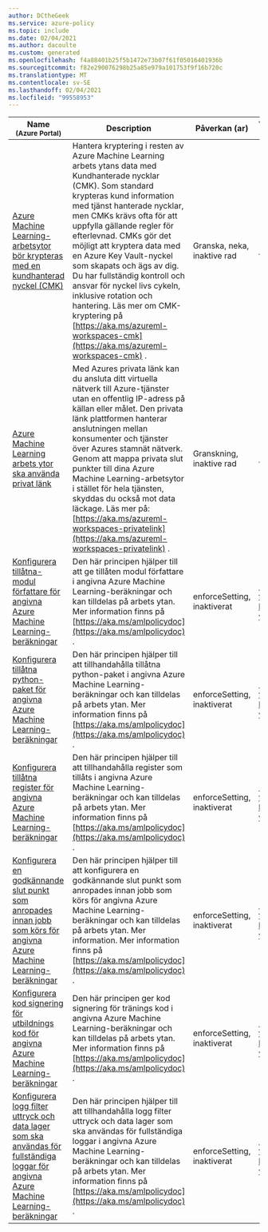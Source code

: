 ```yaml
---
author: DCtheGeek
ms.service: azure-policy
ms.topic: include
ms.date: 02/04/2021
ms.author: dacoulte
ms.custom: generated
ms.openlocfilehash: f4a88401b25f5b1472e73b07f61f05016401936b
ms.sourcegitcommit: f82e290076298b25a85e979a101753f9f16b720c
ms.translationtype: MT
ms.contentlocale: sv-SE
ms.lasthandoff: 02/04/2021
ms.locfileid: "99558953"
---
```

|Name<br /><sub>(Azure Portal)</sub> |Description |Påverkan (ar) |Version<br /><sub>GitHub</sub> |
|---|---|---|---|
|[Azure Machine Learning-arbetsytor bör krypteras med en kundhanterad nyckel (CMK)](https://portal.azure.com/#blade/Microsoft_Azure_Policy/PolicyDetailBlade/definitionId/%2Fproviders%2FMicrosoft.Authorization%2FpolicyDefinitions%2Fba769a63-b8cc-4b2d-abf6-ac33c7204be8) |Hantera kryptering i resten av Azure Machine Learning arbets ytans data med Kundhanterade nycklar (CMK). Som standard krypteras kund information med tjänst hanterade nycklar, men CMKs krävs ofta för att uppfylla gällande regler för efterlevnad. CMKs gör det möjligt att kryptera data med en Azure Key Vault-nyckel som skapats och ägs av dig. Du har fullständig kontroll och ansvar för nyckel livs cykeln, inklusive rotation och hantering. Läs mer om CMK-kryptering på [https://aka.ms/azureml-workspaces-cmk](https://aka.ms/azureml-workspaces-cmk) . |Granska, neka, inaktive rad |[1.0.2](https://github.com/Azure/azure-policy/blob/master/built-in-policies/policyDefinitions/Machine%20Learning/Workspace_CMKEnabled_Audit.json) |
|[Azure Machine Learning arbets ytor ska använda privat länk](https://portal.azure.com/#blade/Microsoft_Azure_Policy/PolicyDetailBlade/definitionId/%2Fproviders%2FMicrosoft.Authorization%2FpolicyDefinitions%2F40cec1dd-a100-4920-b15b-3024fe8901ab) |Med Azures privata länk kan du ansluta ditt virtuella nätverk till Azure-tjänster utan en offentlig IP-adress på källan eller målet. Den privata länk plattformen hanterar anslutningen mellan konsumenter och tjänster över Azures stamnät nätverk. Genom att mappa privata slut punkter till dina Azure Machine Learning-arbetsytor i stället för hela tjänsten, skyddas du också mot data läckage. Läs mer på: [https://aka.ms/azureml-workspaces-privatelink](https://aka.ms/azureml-workspaces-privatelink) . |Granskning, inaktive rad |[1.0.1](https://github.com/Azure/azure-policy/blob/master/built-in-policies/policyDefinitions/Machine%20Learning/Workspace_PrivateLinkEnabled_Audit.json) |
|[Konfigurera tillåtna-modul författare för angivna Azure Machine Learning-beräkningar](https://portal.azure.com/#blade/Microsoft_Azure_Policy/PolicyDetailBlade/definitionId/%2Fproviders%2FMicrosoft.Authorization%2FpolicyDefinitions%2F53c70b02-63dd-11ea-bc55-0242ac130003) |Den här principen hjälper till att ge tillåten modul författare i angivna Azure Machine Learning-beräkningar och kan tilldelas på arbets ytan. Mer information finns på [https://aka.ms/amlpolicydoc](https://aka.ms/amlpolicydoc) . |enforceSetting, inaktiverat |[1.0.1 – för hands version](https://github.com/Azure/azure-policy/blob/master/built-in-policies/policyDefinitions/Machine%20Learning/AllowedModuleAuthors_EnforceSetting.json) |
|[Konfigurera tillåtna python-paket för angivna Azure Machine Learning-beräkningar](https://portal.azure.com/#blade/Microsoft_Azure_Policy/PolicyDetailBlade/definitionId/%2Fproviders%2FMicrosoft.Authorization%2FpolicyDefinitions%2F77eeea86-7e81-4a7d-9067-de844d096752) | Den här principen hjälper till att tillhandahålla tillåtna python-paket i angivna Azure Machine Learning-beräkningar och kan tilldelas på arbets ytan. Mer information finns på [https://aka.ms/amlpolicydoc](https://aka.ms/amlpolicydoc) . |enforceSetting, inaktiverat |[1.0.0 – för hands version](https://github.com/Azure/azure-policy/blob/master/built-in-policies/policyDefinitions/Machine%20Learning/AllowedPythonPackageChannels_EnforceSetting.json) |
|[Konfigurera tillåtna register för angivna Azure Machine Learning-beräkningar](https://portal.azure.com/#blade/Microsoft_Azure_Policy/PolicyDetailBlade/definitionId/%2Fproviders%2FMicrosoft.Authorization%2FpolicyDefinitions%2F5853517a-63de-11ea-bc55-0242ac130003) |Den här principen hjälper till att tillhandahålla register som tillåts i angivna Azure Machine Learning-beräkningar och kan tilldelas på arbets ytan. Mer information finns på [https://aka.ms/amlpolicydoc](https://aka.ms/amlpolicydoc) . |enforceSetting, inaktiverat |[1.0.0 – för hands version](https://github.com/Azure/azure-policy/blob/master/built-in-policies/policyDefinitions/Machine%20Learning/AllowedACRs_EnforceSetting.json) |
|[Konfigurera en godkännande slut punkt som anropades innan jobb som körs för angivna Azure Machine Learning-beräkningar](https://portal.azure.com/#blade/Microsoft_Azure_Policy/PolicyDetailBlade/definitionId/%2Fproviders%2FMicrosoft.Authorization%2FpolicyDefinitions%2F3948394e-63de-11ea-bc55-0242ac130003) |Den här principen hjälper till att konfigurera en godkännande slut punkt som anropades innan jobb som körs för angivna Azure Machine Learning-beräkningar och kan tilldelas på arbets ytan. Mer information. Mer information finns på [https://aka.ms/amlpolicydoc](https://aka.ms/amlpolicydoc) . |enforceSetting, inaktiverat |[1.0.0 – för hands version](https://github.com/Azure/azure-policy/blob/master/built-in-policies/policyDefinitions/Machine%20Learning/ApprovalEndpoint_EnforceSetting.json) |
|[Konfigurera kod signering för utbildnings kod för angivna Azure Machine Learning-beräkningar](https://portal.azure.com/#blade/Microsoft_Azure_Policy/PolicyDetailBlade/definitionId/%2Fproviders%2FMicrosoft.Authorization%2FpolicyDefinitions%2F6a6f7384-63de-11ea-bc55-0242ac130003) |Den här principen ger kod signering för tränings kod i angivna Azure Machine Learning-beräkningar och kan tilldelas på arbets ytan. Mer information finns på [https://aka.ms/amlpolicydoc](https://aka.ms/amlpolicydoc) . |enforceSetting, inaktiverat |[1.0.0 – för hands version](https://github.com/Azure/azure-policy/blob/master/built-in-policies/policyDefinitions/Machine%20Learning/AllowedSigningKey_EnforceSetting.json) |
|[Konfigurera logg filter uttryck och data lager som ska användas för fullständiga loggar för angivna Azure Machine Learning-beräkningar](https://portal.azure.com/#blade/Microsoft_Azure_Policy/PolicyDetailBlade/definitionId/%2Fproviders%2FMicrosoft.Authorization%2FpolicyDefinitions%2F1d413020-63de-11ea-bc55-0242ac130003) |Den här principen hjälper till att tillhandahålla logg filter uttryck och data lager som ska användas för fullständiga loggar i angivna Azure Machine Learning-beräkningar och kan tilldelas på arbets ytan. Mer information finns på [https://aka.ms/amlpolicydoc](https://aka.ms/amlpolicydoc) . |enforceSetting, inaktiverat |[1.0.0 – för hands version](https://github.com/Azure/azure-policy/blob/master/built-in-policies/policyDefinitions/Machine%20Learning/AllowedLogFilter_EnforceSetting.json) |
